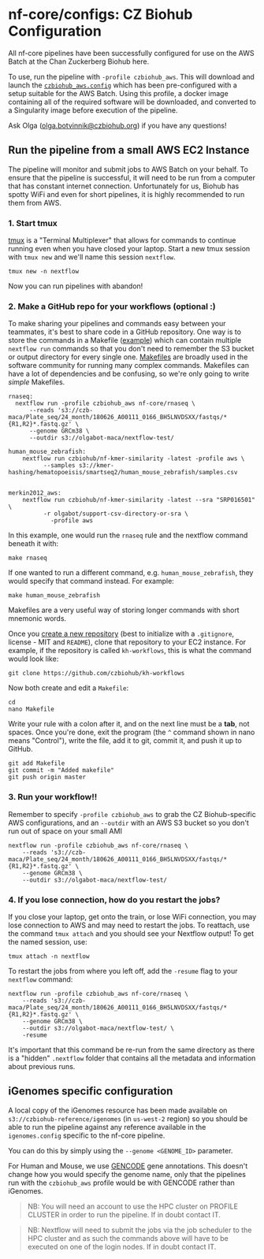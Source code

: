 # nf-core/configs: CZ Biohub Configuration

All nf-core pipelines have been successfully configured for use on the AWS Batch at the Chan Zuckerberg Biohub here.

To use, run the pipeline with `-profile czbiohub_aws`. This will download and launch the [`czbiohub_aws.config`](../conf/czbiohub_aws.config) which has been pre-configured with a setup suitable for the AWS Batch. Using this profile, a docker image containing all of the required software will be downloaded, and converted to a Singularity image before execution of the pipeline.

Ask Olga (olga.botvinnik@czbiohub.org) if you have any questions!

## Run the pipeline from a small AWS EC2 Instance

The pipeline will monitor and submit jobs to AWS Batch on your behalf. To ensure that the pipeline is successful, it will need to be run from a computer that has constant internet connection. Unfortunately for us, Biohub has spotty WiFi and even for short pipelines, it is highly recommended to run them from AWS.

### 1. Start tmux

[tmux](https://hackernoon.com/a-gentle-introduction-to-tmux-8d784c404340) is a "Terminal Multiplexer" that allows for commands to continue running even when you have closed your laptop. Start a new tmux session with `tmux new` and we'll name this session `nextflow`.

```
tmux new -n nextflow
```

Now you can run pipelines with abandon!

### 2. Make a GitHub repo for your workflows (optional :)


To make sharing your pipelines and commands easy between your teammates, it's best to share code in a GitHub repository. One way is to store the commands in a Makefile ([example](https://github.com/czbiohub/kh-workflows/blob/master/nf-kmer-similarity/Makefile)) which can contain multiple `nextflow run` commands so that you don't need to remember the S3 bucket or output directory for every single one. [Makefiles](https://kbroman.org/minimal_make/) are broadly used in the software community for running many complex commands. Makefiles can have a lot of dependencies and be confusing, so we're only going to write *simple* Makefiles.

```
rnaseq:
  nextflow run -profile czbiohub_aws nf-core/rnaseq \
      --reads 's3://czb-maca/Plate_seq/24_month/180626_A00111_0166_BH5LNVDSXX/fastqs/*{R1,R2}*.fastq.gz' \
      --genome GRCm38 \
      --outdir s3://olgabot-maca/nextflow-test/

human_mouse_zebrafish:
	nextflow run czbiohub/nf-kmer-similarity -latest -profile aws \
		  --samples s3://kmer-hashing/hematopoeisis/smartseq2/human_mouse_zebrafish/samples.csv


merkin2012_aws:
	nextflow run czbiohub/nf-kmer-similarity -latest --sra "SRP016501" \
		  -r olgabot/support-csv-directory-or-sra \
		    -profile aws
```

In this example, one would run the `rnaseq` rule and the nextflow command beneath it with:

```
make rnaseq
```

If one wanted to run a different command, e.g. `human_mouse_zebrafish`, they would specify that command instead. For example:

```
make human_mouse_zebrafish
```

Makefiles are a very useful way of storing longer commands with short mnemonic words.


Once you [create a new repository](https://github.com/organizations/czbiohub/repositories/new) (best to initialize with a `.gitignore`, license - MIT and `README`), clone that repository to your EC2 instance. For example, if the repository is called `kh-workflows`, this is what the command would look like:

```
git clone https://github.com/czbiohub/kh-workflows
```

Now both create and edit a `Makefile`:

```
cd
nano Makefile
```

Write your rule with a colon after it, and on the next line must be a **tab**, not spaces. Once you're done, exit the program (the `^` command shown in nano means "Control"), write the file, add it to git, commit it, and push it up to GitHub.


```
git add Makefile
git commit -m "Added makefile"
git push origin master
```


### 3. Run your workflow!!

Remember to specify `-profile czbiohub_aws` to grab the CZ Biohub-specific AWS configurations, and an `--outdir` with an AWS S3 bucket so you don't run out of space on your small AMI

```
nextflow run -profile czbiohub_aws nf-core/rnaseq \
    --reads 's3://czb-maca/Plate_seq/24_month/180626_A00111_0166_BH5LNVDSXX/fastqs/*{R1,R2}*.fastq.gz' \
    --genome GRCm38 \
    --outdir s3://olgabot-maca/nextflow-test/
```

### 4. If you lose connection, how do you restart the jobs?

If you close your laptop, get onto the train, or lose WiFi connection, you may lose connection to AWS and may need to restart the jobs. To reattach, use the command `tmux attach` and you should see your Nextflow output! To get the named session, use:

```
tmux attach -n nextflow
```

To restart the jobs from where you left off, add the `-resume` flag to your `nextflow` command:


```
nextflow run -profile czbiohub_aws nf-core/rnaseq \
    --reads 's3://czb-maca/Plate_seq/24_month/180626_A00111_0166_BH5LNVDSXX/fastqs/*{R1,R2}*.fastq.gz' \
    --genome GRCm38 \
    --outdir s3://olgabot-maca/nextflow-test/ \
    -resume
```

It's important that this command be re-run from the same directory as there is a "hidden" `.nextflow` folder that contains all the metadata and information about previous runs.

## iGenomes specific configuration

A local copy of the iGenomes resource has been made available on `s3://czbiohub-reference/igenomes` (in `us-west-2` region) so you should be able to run the pipeline against any reference available in the `igenomes.config` specific to the nf-core pipeline.

You can do this by simply using the `--genome <GENOME_ID>` parameter.

For Human and Mouse, we use [GENCODE](https://www.gencodegenes.org/) gene annotations. This doesn't change how you would specify the genome name, only that the pipelines run with the `czbiohub_aws` profile would be with GENCODE rather than iGenomes.


>NB: You will need an account to use the HPC cluster on PROFILE CLUSTER in order to run the pipeline. If in doubt contact IT.

>NB: Nextflow will need to submit the jobs via the job scheduler to the HPC cluster and as such the commands above will have to be executed on one of the login nodes. If in doubt contact IT.

